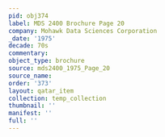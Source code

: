 ```yaml
---
pid: obj374
label: MDS 2400 Brochure Page 20
company: Mohawk Data Sciences Corporation
_date: '1975'
decade: 70s
commentary: 
object_type: brochure
source: mds2400_1975_Page_20
source_name: 
order: '373'
layout: qatar_item
collection: temp_collection
thumbnail: ''
manifest: ''
full: ''
---
```


